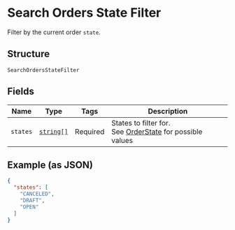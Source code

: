 
# Search Orders State Filter

Filter by the current order `state`.

## Structure

`SearchOrdersStateFilter`

## Fields

| Name | Type | Tags | Description |
|  --- | --- | --- | --- |
| `states` | [`string[]`](../../doc/models/order-state.md) | Required | States to filter for.<br>See [OrderState](#type-orderstate) for possible values |

## Example (as JSON)

```json
{
  "states": [
    "CANCELED",
    "DRAFT",
    "OPEN"
  ]
}
```

